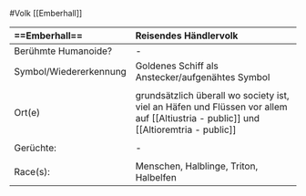 #Volk [[Emberhall]]

| **==Emberhall==**      | Reisendes Händlervolk                                                                                                               |
| :--------------------- | :---------------------------------------------------------------------------------------------------------------------------------- |
| Berühmte Humanoide?    | -                                                                                                                                   |
| Symbol/Wiedererkennung | Goldenes Schiff als Anstecker/aufgenähtes Symbol                                                                                    |
|                        |                                                                                                                                     |
| Ort(e)                 | grundsätzlich überall wo society ist, viel an Häfen und Flüssen vor allem auf [[Altiustria - public]] und [[Altioremtria - public]] |
|                        |                                                                                                                                     |
| Gerüchte:              | -                                                                                                                                   |
|                        |                                                                                                                                     |
| Race(s):               | Menschen, Halblinge, Triton, Halbelfen                                                                                              |
